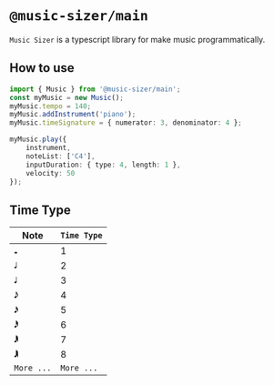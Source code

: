 # `@music-sizer/main`

`Music Sizer` is a typescript library for make music programmatically.

## How to use

```Typescript
import { Music } from '@music-sizer/main';
const myMusic = new Music();
myMusic.tempo = 140;
myMusic.addInstrument('piano');
myMusic.timeSignature = { numerator: 3, denominator: 4 };

myMusic.play({ 
    instrument, 
    noteList: ['C4'], 
    inputDuration: { type: 4, length: 1 }, 
    velocity: 50 
});
```

## Time Type

| Note        | `Time Type` |
| ----------- | ----------- |
| **`𝅝`**     | 1           |
| **`𝅗𝅥`**     | 2           |
| **`𝅘𝅥`**     | 3           |
| **`𝅘𝅥𝅮`**     | 4           |
| **`𝅘𝅥𝅯`**     | 5           |
| **`𝅘𝅥𝅰`**     | 6           |
| **`𝅘𝅥𝅱`**     | 7           |
| **`𝅘𝅥𝅲`**     | 8           |
| `More ...`  | `More ...`  |
